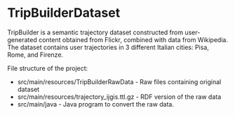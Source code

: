 # TripBuilderDataset

TripBuilder is a semantic trajectory dataset constructed from user-generated content obtained from Flickr, combined with data from Wikipedia. The dataset contains user trajectories in 3 different Italian cities: Pisa, Rome, and Firenze.

File structure of the project:
* src/main/resources/TripBuilderRawData -  Raw files containing original dataset
* src/main/resources/trajectory_ijgis.ttl.gz - RDF version of the raw data
* src/main/java - Java program to convert the raw data.
